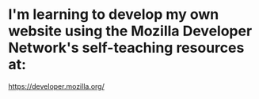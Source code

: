 # I'm learning to develop my own website using the Mozilla Developer Network's self-teaching resources at:
https://developer.mozilla.org/
